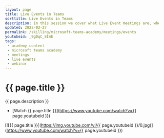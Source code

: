 ```yaml
---
layout: page
title: Live Events in Teams
sorttitle: Live Events in Teams
description: In this session we cover what Live Event meetings are, when and why to use them, the settings and policies that govern them, and how to produce them. 
updated: 2022-02-27
permalink: /skilling/microsoft-teams-academy/meetings/events
youtubeid: _9gDqC_8ImE
tags: 
 - academy content
 - microsoft teams academy
 - meetings
 - live events
 - webinar
---
```


# {{ page.title }}

{{ page.description }}

* [Watch {{ page.title }}](https://www.youtube.com/watch?v={{ page.youtubeid }})

[![{{ page.title }}](https://img.youtube.com/vi/{{ page.youtubeid }}/0.jpg)](https://www.youtube.com/watch?v={{ page.youtubeid }})